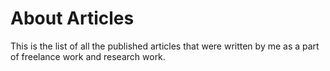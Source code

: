 # About Articles

This is the list of all the published articles that were written by me as a part of freelance work and research work.
